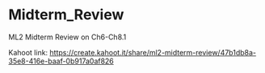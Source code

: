 # Midterm_Review
ML2 Midterm Review on Ch6-Ch8.1

Kahoot link: https://create.kahoot.it/share/ml2-midterm-review/47b1db8a-35e8-416e-baaf-0b917a0af826
